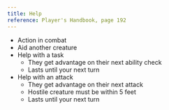 ```yaml
---
title: Help
reference: Player's Handbook, page 192
---
```


- Action in combat
- Aid another creature
- Help with a task
  - They get advantage on their next ability check
  - Lasts until your next turn
- Help with an attack
  - They get advantage on their next attack
  - Hostile creature must be within 5 feet
  - Lasts until your next turn
